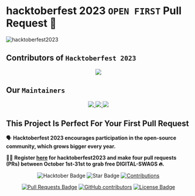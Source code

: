 # hacktoberfest 2023  `OPEN FIRST` Pull Request 🎉 
![hacktoberfest2023](https://github.com/ossamamehmood/hacktoberfest/raw/main/.github/logo.png)


## Contributors of `Hacktoberfest 2023`

<div align="center">

<a href="https://github.com/ossamamehmood/hacktoberfest2023/graphs/contributors">
  <img src="https://contrib.rocks/image?repo=ossamamehmood/hacktoberfest2023" />
</a>
  
  </div>

## Our `Maintainers`

<div align="center">

<a href="https://github.com/ossamamehmood/hacktoberfest2023/graphs/contributors">
  <img src="https://contrib.rocks/image?repo=ossamamehmood/hacktoberfest2023" />
</a>

<a href="https://github.com/ossamamehmood/hacktoberfest2023/graphs/contributors">
  <img src="https://contrib.rocks/image?repo=ossamamehmood/hacktoberfest2023" />
</a>

<a href="https://github.com/ossamamehmood/hacktoberfest2023/graphs/contributors">
  <img src="https://contrib.rocks/image?repo=ossamamehmood/hacktoberfest2023" />
</a>
  
  </div>

## This Project Is Perfect For Your First Pull Request

🗣 **Hacktoberfest 2023 encourages participation in the open-source community, which grows bigger every year.**

📢📢 **Register [here](https://hacktoberfest2023.digitalocean.com) for hacktoberfest2023 and make four pull requests (PRs) between October 1st-31st to grab free DIGITAL-SWAGS 🔥.**

<div align="center">

<img src="https://img.shields.io/badge/hacktoberfest2023--blueviolet" alt="Hacktober Badge"/>
 <img src="https://img.shields.io/static/v1?label=%F0%9F%8C%9F&message=If%20Useful&style=style=flat&color=BC4E99" alt="Star Badge"/>
 <a href="https://github.com/ossamamehmood" ><img src="https://img.shields.io/badge/Contributions-welcome-violet.svg?style=flat&logo=git" alt="Contributions" /></a>

<a href="https://github.com/ossamamehmood/hacktoberfest2023/pulls"><img src="https://img.shields.io/github/issues-pr/ossamamehmood/hacktoberfest2023" alt="Pull Requests Badge"/></a>
<a href="https://github.com/ossamamehmood/hacktoberfest2023/graphs/contributors"><img alt="GitHub contributors" src="https://img.shields.io/github/contributors/ossamamehmood/hacktoberfest2023?color=2b9348"></a>
<a href="https://github.com/ossamamehmood/hacktoberfest2023/blob/master/LICENSE"><img src="https://img.shields.io/github/license/ossamamehmood/hacktoberfest2023?color=2b9348" alt="License Badge"/></a>

</div>
